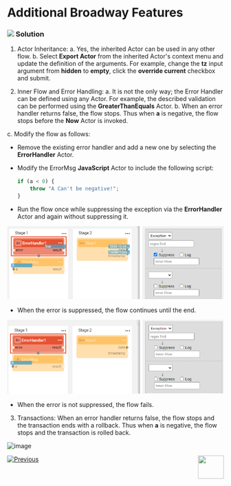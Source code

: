 # Additional Broadway Features

### ![](/academy/images/Solution.png) Solution

1. Actor Inheritance:
  a. Yes, the inherited Actor can be used in any other flow.
  b. Select <strong>Export Actor</strong> from the inherited Actor's context menu and update the definition of the arguments. 
  For example, change the <strong>tz</strong> input argument from <strong>hidden</strong> to <strong>empty</strong>, click the <strong>override current</strong> checkbox and submit.

2. Inner Flow and Error Handling:
  a. It is not the only way; the Error Handler can be defined using any Actor. 
  For example, the described validation can be performed using the <strong>GreaterThanEquals</strong> Actor.
  b. When an error handler returns false, the flow stops. Thus when <strong>a</strong> is negative, the flow stops before the <strong>Now</strong> Actor is invoked.

  c. Modify the flow as follows:

  * Remove the existing error handler and add a new one by selecting the **ErrorHandler** Actor. 

  * Modify the ErrorMsg **JavaScript** Actor to include the following script:

    ~~~javascript
    if (a < 0) {
        throw "A Can't be negative!";
    }
    ~~~

  * Run the flow once while suppressing the exception via the **ErrorHandler** Actor and again without suppressing it.

  ![image](images/19_errHndl_1.png)

  * When the error is suppressed, the flow continues until the end.

  ![image](images/19_errHndl_2.png)

  * When the error is not suppressed, the flow fails.

3. Transactions:
  When an error handler returns false, the flow stops and the transaction ends with a rollback. 
  Thus when <strong>a</strong> is negative, the flow stops and the transaction is rolled back.


![image](images/10_flow_1.PNG)

[![Previous](/articles/images/Previous.png)](18_broadway_addl_features_exercise.md)[<img align="right" width="60" height="54" src="/articles/images/Next.png">](20_broadway_and_fabric.md)
